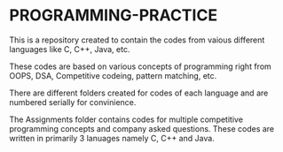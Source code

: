 # PROGRAMMING-PRACTICE

This is a repository created to contain the codes from vaious different languages like C, C++, Java, etc.


These codes are based on various concepts of programming right from OOPS, DSA, Competitive codeing, pattern matching, etc. 


There are different folders created for codes of each language and are numbered serially for convinience.


The Assignments folder contains codes for multiple competitive programming concepts and company asked questions. These codes are written in primarily 3 lanuages namely C, C++ and Java.
